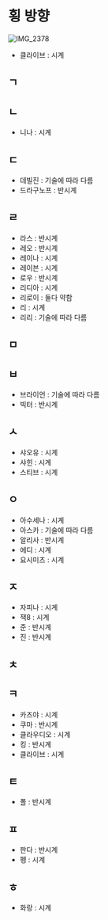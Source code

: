 # 횡 방향

![IMG_2378](https://github.com/user-attachments/assets/6c4a64d0-e289-44f2-bde4-e441cf67b231)

- 클라이브 : 시계
   
## ㄱ

## ㄴ
- 니나 : 시계

## ㄷ
- 데빌진 : 기술에 따라 다름
- 드라구노프 : 반시계

## ㄹ
- 라스 : 반시계
- 레오 : 반시계
- 레이나 : 시계
- 레이븐 : 시계
- 로우 : 반시계
- 리디아 : 시계
- 리로이 : 둘다 약함
- 리 : 시계
- 리리 : 기술에 따라 다름

## ㅁ

## ㅂ
- 브라이언 : 기술에 따라 다름
- 빅터 : 반시계

## ㅅ
- 샤오유 : 시계
- 샤힌 : 시계
- 스티브 : 시계
 
## ㅇ
- 아수세나 : 시계
- 아스카 : 기술에 따라 다름
- 알리사 : 반시계
- 에디 : 시계
- 요시미츠 : 시계

## ㅈ
- 자피나 : 시계
- 잭8 : 시계
- 준 : 반시계
- 진 : 반시계

## ㅊ

## ㅋ
- 카즈야 : 시계
- 쿠마 : 반시계
- 클라우디오 : 시계
- 킹 : 반시계
- 클라이브 : 시계
  
## ㅌ
- 폴 : 반시계

## ㅍ
- 판다 : 반시계
- 펭 : 시계

## ㅎ
- 화랑 : 시계
